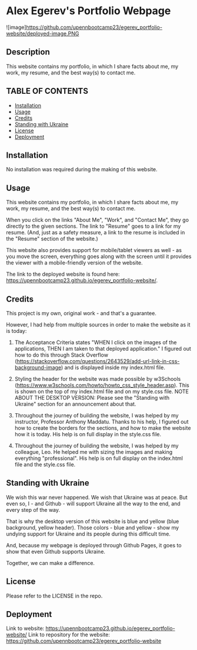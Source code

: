 # Alex Egerev's Portfolio Webpage
![image]https://github.com/upennbootcamp23/egerev_portfolio-website/deployed-image.PNG
## Description

This website contains my portfolio, in which I share facts about me, my work, my resume, and the best way(s) to contact me.

## TABLE OF CONTENTS
- [Installation](#installation)
- [Usage](#usage)
- [Credits](#credits)
- [Standing with Ukraine](#standing-with-ukraine)
- [License](#license)
- [Deployment](#deployment)

## Installation

No installation was required during the making of this website.

## Usage

This website contains my portfolio, in which I share facts about me, my work, my resume, and the best way(s) to contact me.

When you click on the links "About Me", "Work", and "Contact Me", they go directly to the given sections. The link to "Resume" goes to a link for my resume. (And, just as a safety measure, a link to the resume is included in the "Resume" section of the website.)

This website also provides support for mobile/tablet viewers as well - as you move the screen, everything goes along with the screen until it provides the viewer with a mobile-friendly version of the website.

The link to the deployed website is found here: https://upennbootcamp23.github.io/egerev_portfolio-website/.

## Credits

This project is my own, original work - and that's a guarantee.

However, I had help from multiple sources in order to make the website as it is today:

1. The Acceptance Criteria states "WHEN I click on the images of the applications, THEN I am taken to that deployed application." I figured out how to do this through Stack Overflow (https://stackoverflow.com/questions/2643529/add-url-link-in-css-background-image) and is displayed inside my index.html file.

2. Styling the header for the website was made possible by w3Schools (https://www.w3schools.com/howto/howto_css_style_header.asp). This is shown on the top of my index.html file and on my style.css file.
NOTE ABOUT THE DESKTOP VERSION: Please see the "Standing with Ukraine" section for an announcement about that.

3. Throughout the journey of building the website, I was helped by my instructor, Professor Anthony Maddatu. Thanks to his help, I figured out how to create the borders for the sections, and how to make the website how it is today. His help is on full display in the style.css file.

4. Throughout the journey of building the website, I was helped by my colleague, Leo. He helped me with sizing the images and making everything "professional". His help is on full display on the index.html file and the style.css file. 

## Standing with Ukraine
We wish this war never happened. We wish that Ukraine was at peace. But even so, I - and Github - will support Ukraine all the way to the end, and every step of the way. 

That is why the desktop version of this website is blue and yellow (blue background, yellow header). Those colors - blue and yellow - show my undying support for Ukraine and its people during this difficult time. 

And, because my webpage is deployed through Github Pages, it goes to show that even Github supports Ukraine. 

Together, we can make a difference. 


## License

Please refer to the LICENSE in the repo.


## Deployment
Link to website: https://upennbootcamp23.github.io/egerev_portfolio-website/
Link to repository for the website: https://github.com/upennbootcamp23/egerev_portfolio-website

